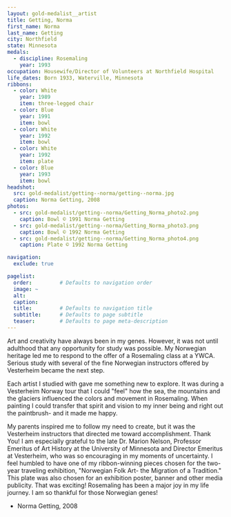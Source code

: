 ```yaml
---
layout: gold-medalist__artist
title: Getting, Norma
first_name: Norma
last_name: Getting
city: Northfield
state: Minnesota
medals: 
  - discipline: Rosemaling
    year: 1993
occupation: Housewife/Director of Volunteers at Northfield Hospital
life_dates: Born 1933, Waterville, Minnesota
ribbons:
  - color: White
    year: 1989
    item: three-legged chair
  - color: Blue
    year: 1991
    item: bowl
  - color: White
    year: 1992
    item: bowl
  - color: White
    year: 1992
    item: plate
  - color: Blue
    year: 1993
    item: bowl
headshot:
  src: gold-medalist/getting--norma/getting--norma.jpg
  caption: Norma Getting, 2008
photos:
  - src: gold-medalist/getting--norma/Getting_Norma_photo2.png
    caption: Bowl © 1991 Norma Getting
  - src: gold-medalist/getting--norma/Getting_Norma_photo3.png
    caption: Bowl © 1992 Norma Getting
  - src: gold-medalist/getting--norma/Getting_Norma_photo4.png
    caption: Plate © 1992 Norma Getting

navigation:
  exclude: true

pagelist:
  order:         # Defaults to navigation order  
  image: ~
  alt:
  caption:
  title:         # Defaults to navigation title
  subtitle:      # Defaults to page subtitle
  teaser:        # Defaults to page meta-description  
---
```

Art and creativity have always been in my genes.  However, it was not until adulthood that any opportunity for study was possible.  My Norwegian heritage led me to respond to the offer of a Rosemaling class at a YWCA.  Serious study with several of the fine Norwegian instructors offered by Vesterheim became the next step.

Each artist I studied with gave me something new to explore.  It was during a Vesterheim Norway tour that I could "feel" how the sea, the mountains and the glaciers influenced the colors and movement in Rosemaling.  When painting I could transfer that spirit and vision to my inner being and right out the paintbrush- and it made me happy.

My parents inspired me to follow my need to create, but it was the Vesterheim instructors that directed me toward accomplishment.  Thank You!  I am especially grateful to the late Dr. Marion Nelson, Professor Emeritus of Art History at the University of Minnesota and Director Emeritus at Vesterheim, who was so encouraging in my moments of uncertainty.  I feel humbled to have one of my ribbon-winning pieces chosen for the two-year traveling exhibition, "Norwegian Folk Art- the Migration of a Tradition."  This plate was also chosen for an exhibition poster, banner and other media publicity.  That was exciting!  Rosemaling has been a major joy in my life journey.  I am so thankful for those Norwegian genes!  

- Norma Getting, 2008
